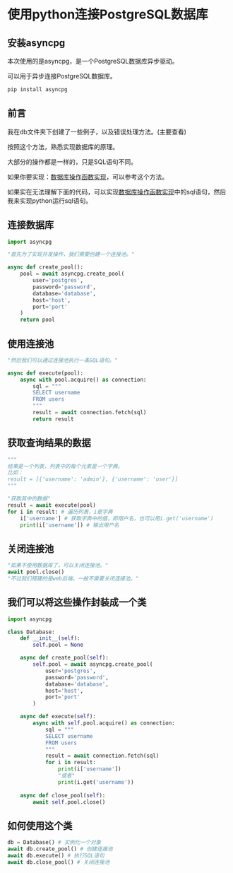 # 使用python连接PostgreSQL数据库

## 安装asyncpg

本次使用的是asyncpg，是一个PostgreSQL数据库异步驱动。

可以用于异步连接PostgreSQL数据库。

```python
pip install asyncpg
```

## 前言

我在db文件夹下创建了一些例子，以及错误处理方法。(主要查看)

按照这个方法，熟悉实现数据库的原理。

大部分的操作都是一样的，只是SQL语句不同。

如果你要实现：[数据库操作函数实现](../数据库操作函数实现.md)，可以参考这个方法。

如果实在无法理解下面的代码，可以实现[数据库操作函数实现](../数据库操作函数实现.md)中的sql语句，然后我来实现python运行sql语句。

## 连接数据库

```python
import asyncpg

"首先为了实现并发操作，我们需要创建一个连接池。"

async def create_pool():
    pool = await asyncpg.create_pool(
        user='postgres',
        password='password',
        database='database',
        host='host',
        port='port'
    )
    return pool
```

## 使用连接池

```python
"然后我们可以通过连接池执行一条SQL语句。"

async def execute(pool):
    async with pool.acquire() as connection:
        sql = """
        SELECT username
        FROM users
        """
        result = await connection.fetch(sql)
        return result
```

## 获取查询结果的数据

```python
"""
结果是一个列表，列表中的每个元素是一个字典。
比如：
result = [{'username': 'admin'}, {'username': 'user'}]
"""

"获取其中的数据"
result = await execute(pool)
for i in result: # 遍历列表，i是字典
    i['username'] # 获取字典中的值，即用户名，也可以用i.get('username')
    print(i['username']) # 输出用户名
```

## 关闭连接池

```python
"如果不使用数据库了，可以关闭连接池。"
await pool.close()
"不过我们搭建的是web后端，一般不需要关闭连接池。"
```

## 我们可以将这些操作封装成一个类

```python
import asyncpg

class Database:
    def __init__(self):
        self.pool = None

    async def create_pool(self):
        self.pool = await asyncpg.create_pool(
            user='postgres',
            password='password',
            database='database',
            host='host',
            port='port'
        )

    async def execute(self):
        async with self.pool.acquire() as connection:
            sql = """
            SELECT username
            FROM users
            """
            result = await connection.fetch(sql)
            for i in result:
                print(i['username'])
                "或者"
                print(i.get('username'))
    
    async def close_pool(self):
        await self.pool.close()
```

## 如何使用这个类

```python
db = Database() # 实例化一个对象
await db.create_pool() # 创建连接池
await db.execute() # 执行SQL语句
await db.close_pool() # 关闭连接池
```
